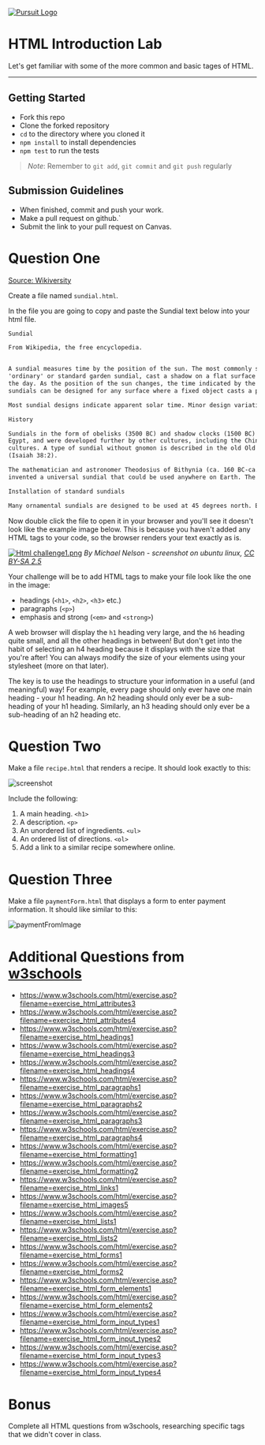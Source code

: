 [![Pursuit Logo](https://avatars1.githubusercontent.com/u/5825944?s=200&v=4)](https://pursuit.org)

# HTML Introduction Lab

Let's get familiar with some of the more common and basic tages of HTML. 

___

## Getting Started 
* Fork this repo
* Clone the forked repository
* `cd` to the directory where you cloned it
* `npm install` to install dependencies
* `npm test` to run the tests

> *Note*: Remember to `git add`, `git commit` and `git push` regularly

## Submission Guidelines
  * When finished, commit and push your work.
  * Make a pull request on github.`
  * Submit the link to your pull request on Canvas. 



# Question One

[Source: Wikiversity](https://en.wikiversity.org/wiki/Web_Design/HTML_Challenges)

Create a file named `sundial.html`.

In the file you are going to copy and paste the Sundial text below into your html file.
```html
Sundial

From Wikipedia, the free encyclopedia.


A sundial measures time by the position of the sun. The most commonly seen designs, such as the
'ordinary' or standard garden sundial, cast a shadow on a flat surface marked with the hours of
the day. As the position of the sun changes, the time indicated by the shadow changes. However,
sundials can be designed for any surface where a fixed object casts a predictable shadow.

Most sundial designs indicate apparent solar time. Minor design variations can measure standard and daylight saving time, as well.

History

Sundials in the form of obelisks (3500 BC) and shadow clocks (1500 BC) are known from ancient
Egypt, and were developed further by other cultures, including the Chinese, Greek, and Roman
cultures. A type of sundial without gnomon is described in the old Old Testament
(Isaiah 38:2).

The mathematician and astronomer Theodosius of Bithynia (ca. 160 BC-ca. 100 BC) is said to have
invented a universal sundial that could be used anywhere on Earth. The French astronomer Oronce Fine constructed a sundial of ivory in 1524. The Italian astronomer Giovanni Padovani published a treatise on the sundial in 1570, in which he included instructions for the manufacture and laying out of mural (vertical) and horizontal sundials. Giuseppe Biancani's Construction instrumenti ad horologia solaria discusses how to make a perfect sundial, with accompanying illustrations.

Installation of standard sundials

Many ornamental sundials are designed to be used at 45 degrees north. By tilting such a sundial, it may be installed so that it will keep time. However, some mass-produced garden sundials are inaccurate because of poor design and cannot be corrected.
```

Now double click the file to open it in your browser and you'll see it doesn't look like the example image below. This is because you haven't added any HTML tags to your code, so the browser renders your text exactly as is.

[![Html challenge1.png](https://upload.wikimedia.org/wikiversity/en/3/3d/Html_challenge1.png)](https://en.wikiversity.org/wiki/File:Html_challenge1.png#/media/File:Html_challenge1.png)
*By Michael Nelson - screenshot on ubuntu linux, [CC BY-SA 2.5](http://creativecommons.org/licenses/by-sa/2.5 "Creative Commons Attribution 2.5")*

Your challenge will be to add HTML tags to make your file look like the one in the image:

* headings (`<h1>`, `<h2>`, `<h3>` etc.)
* paragraphs (`<p>`)
* emphasis and strong (`<em>` and `<strong>`)


A web browser will display the `h1` heading very large, and the `h6` heading quite small, and all the other headings in between! But don't get into the habit of selecting an h4 heading because it displays with the size that you're after! You can always modify the size of your elements using your stylesheet (more on that later).

The key is to use the headings to structure your information in a useful (and meaningful) way! For example, every page should only ever have one main heading - your h1 heading. An h2 heading should only ever be a sub-heading of your h1 heading. Similarly, an h3 heading should only ever be a sub-heading of an h2 heading etc.


# Question Two

Make a file `recipe.html` that renders a recipe. It should look exactly to this:

![screenshot](https://github.com/joinpursuit/Pursuit-Core-Web-HTML-Introduction-Lab/blob/master/images/pbjImage.png)

Include the following:

1. A main heading. `<h1>`
2. A description. `<p>`
3. An unordered list of ingredients. `<ul>`
4. An ordered list of directions. `<ol>`
5. Add a link to a similar recipe somewhere online.


# Question Three

Make a file `paymentForm.html` that displays a form to enter payment information.  It should like similar to this:

![paymentFromImage](https://github.com/joinpursuit/Pursuit-Core-Web-HTML-Introduction-Lab/blob/master/images/paymentForm.png)

# Additional Questions from [w3schools](https://www.w3schools.com/html)

- https://www.w3schools.com/html/exercise.asp?filename=exercise_html_attributes3
- https://www.w3schools.com/html/exercise.asp?filename=exercise_html_attributes4
- https://www.w3schools.com/html/exercise.asp?filename=exercise_html_headings1
- https://www.w3schools.com/html/exercise.asp?filename=exercise_html_headings3
- https://www.w3schools.com/html/exercise.asp?filename=exercise_html_headings4
- https://www.w3schools.com/html/exercise.asp?filename=exercise_html_paragraphs1
- https://www.w3schools.com/html/exercise.asp?filename=exercise_html_paragraphs2
- https://www.w3schools.com/html/exercise.asp?filename=exercise_html_paragraphs3
- https://www.w3schools.com/html/exercise.asp?filename=exercise_html_paragraphs4
- https://www.w3schools.com/html/exercise.asp?filename=exercise_html_formatting1
- https://www.w3schools.com/html/exercise.asp?filename=exercise_html_formatting2
- https://www.w3schools.com/html/exercise.asp?filename=exercise_html_links1
- https://www.w3schools.com/html/exercise.asp?filename=exercise_html_images5
- https://www.w3schools.com/html/exercise.asp?filename=exercise_html_lists1
- https://www.w3schools.com/html/exercise.asp?filename=exercise_html_lists2
- https://www.w3schools.com/html/exercise.asp?filename=exercise_html_forms1
- https://www.w3schools.com/html/exercise.asp?filename=exercise_html_forms2
- https://www.w3schools.com/html/exercise.asp?filename=exercise_html_form_elements1
- https://www.w3schools.com/html/exercise.asp?filename=exercise_html_form_elements2
- https://www.w3schools.com/html/exercise.asp?filename=exercise_html_form_input_types1
- https://www.w3schools.com/html/exercise.asp?filename=exercise_html_form_input_types2
- https://www.w3schools.com/html/exercise.asp?filename=exercise_html_form_input_types3
- https://www.w3schools.com/html/exercise.asp?filename=exercise_html_form_input_types4

# Bonus

Complete all HTML questions from w3schools, researching specific tags that we didn't cover in class.
